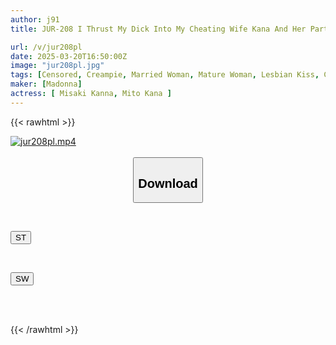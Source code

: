 ```yaml
---
author: j91
title: JUR-208 I Thrust My Dick Into My Cheating Wife Kana And Her Partner Misaki And Made Them Understand In Their Uteruses.

url: /v/jur208pl
date: 2025-03-20T16:50:00Z
image: "jur208pl.jpg"
tags: [Censored, Creampie, Married Woman, Mature Woman, Lesbian Kiss, Cuckold	]
maker: [Madonna]
actress: [ Misaki Kanna, Mito Kana ]
---
```



{{< rawhtml >}}

<div class="video" data-videoid="xM630Poxj3I02y">
    <a href="javascript:;">
        <img src="/v/jur208pl/jur208pl.jpg" width="WIDTH" height="HEIGHT" alt="jur208pl.mp4" loading="lazy">
    </a>
</div>

<script type="text/javascript" src="https://j91.asia/asset/on-demand-st.js"></script>

<br>
  <link rel="stylesheet" href="https://j91.asia/asset/bs5.css">
  
  <center>
  <button class="btn btn-primary" type="button" data-bs-toggle="collapse" data-bs-target=".multi-collapse" aria-expanded="false" aria-controls="multiCollapseExample1 multiCollapseExample2"><h2>Download</h2></button></center>
</p>
<div class="row">
  <div class="col">
    <div class="collapse multi-collapse" id="multiCollapseExample1">
      <div class="card card-body">
	      	      <br>
<div class="buttons">  
<p><a href="/v/jur208pl/st.html" target="_blank"><button class="btn-hover color-3"><i class="fa fa-download"></i> ST</button></a></p></div>
    </div>
  </div>
</div>
  <div class="col">
    <div class="collapse multi-collapse" id="multiCollapseExample2">
      <div class="card card-body">
	      <br>
<div class="buttons">
<p><a href="/v/jur208pl/sw.html" target="_blank"><button class="btn-hover color-2"><i class="fa fa-download"></i> SW</button></a></p></div>
<br><br>
      </div>
    </div>
  </div>
</div>

{{< /rawhtml >}}